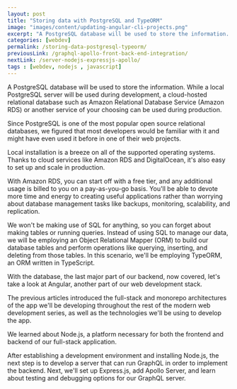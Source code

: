 ```yaml
---
layout: post
title: "Storing data with PostgreSQL and TypeORM"
image: "images/content/updating-angular-cli-projects.png"
excerpt: "A PostgreSQL database will be used to store the information. While a local PostgreSQL server will be used during development, a cloud-hosted relational database such as Amazon Relational Database Service (Amazon RDS) or another service of your choosing can be used during production." 
categories: [webdev]
permalink: /storing-data-postgresql-typeorm/
previousLink: /graphql-apollo-front-back-end-integration/
nextLink: /server-nodejs-expressjs-apollo/
tags : [webdev, nodejs , javascript] 
---
```


A PostgreSQL database will be used to store the information. While a local PostgreSQL server will be used during development, a cloud-hosted relational database such as Amazon Relational Database Service (Amazon RDS) or another service of your choosing can be used during production.

Since PostgreSQL is one of the most popular open source relational databases, we figured that most developers would be familiar with it and might have even used it before in one of their web projects.

Local installation is a breeze on all of the supported operating systems. Thanks to cloud services like Amazon RDS and DigitalOcean, it's also easy to set up and scale in production.

With Amazon RDS, you can start off with a free tier, and any additional usage is billed to you on a pay-as-you-go basis. You'll be able to devote more time and energy to creating useful applications rather than worrying about database management tasks like backups, monitoring, scalability, and replication.

We won't be making use of SQL for anything, so you can forget about making tables or running queries. Instead of using SQL to manage our data, we will be employing an Object Relational Mapper (ORM) to build our database tables and perform operations like querying, inserting, and deleting from those tables. In this scenario, we'll be employing TypeORM, an ORM written in TypeScript.

With the database, the last major part of our backend, now covered, let's take a look at Angular, another part of our web development stack.

The previous articles introduced the full-stack and monorepo architectures of the app we'll be developing throughout the rest of the modern web development series, as well as the technologies we'll be using to develop the app.

We learned about Node.js, a platform necessary for both the frontend and backend of our full-stack application.

After establishing a development environment and installing Node.js, the next step is to develop a server that can run GraphQL in order to implement the backend. Next, we'll set up Express.js, add Apollo Server, and learn about testing and debugging options for our GraphQL server.

